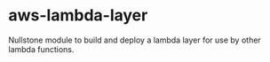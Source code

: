 # aws-lambda-layer
Nullstone module to build and deploy a lambda layer for use by other lambda functions.
